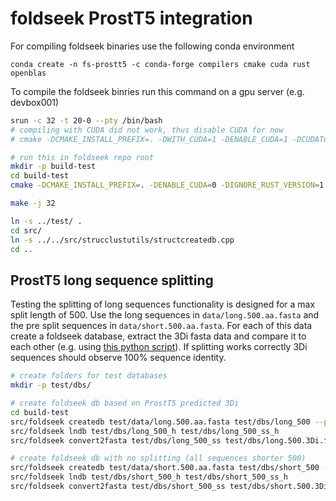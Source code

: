 # foldseek ProstT5 integration
For compiling foldseek binaries use the following conda environment
```
conda create -n fs-prostt5 -c conda-forge compilers cmake cuda rust openblas
```

To compile the foldseek binries run this command on a gpu server (e.g. devbox001)
```bash
srun -c 32 -t 20-0 --pty /bin/bash
# compiling with CUDA did not work, thus disable CUDA for now
# cmake -DCMAKE_INSTALL_PREFIX=. -DWITH_CUDA=1 -DENABLE_CUDA=1 -DCUDAToolkit_ROOT=/home/mpjw/miniforge3/envs/fs-prostt5 ..

# run this in foldseek repo root
mkdir -p build-test
cd build-test
cmake -DCMAKE_INSTALL_PREFIX=. -DENABLE_CUDA=0 -DIGNORE_RUST_VERSION=1 -DCMAKE_BUILD_TYPE=debug ..

make -j 32

ln -s ../test/ .
cd src/
ln -s ../../src/strucclustutils/structcreatedb.cpp
cd ..
```

## ProstT5 long sequence splitting 
Testing the splitting of long sequences functionality is designed for a max split length of 500.
Use the long sequences in `data/long.500.aa.fasta` and the pre split sequences in `data/short.500.aa.fasta`.
For each of this data create a foldseek database, extract the 3Di fasta data and compare it to each other (e.g. using [this python script](https://github.com/mpjw/ProstT5/blob/auto_split_long_seq/test/print_3Di_diff.py)).
If splitting works correctly 3Di sequences should observe 100% sequence identity.
```bash
# create folders for test databases
mkdir -p test/dbs/

# create foldseek db based on ProstT5 predicted 3Di
cd build-test
src/foldseek createdb test/data/long.500.aa.fasta test/dbs/long_500 --prostt5-model /home/sukhwan/foldseek_ctranslate/foldseek/weights/model --threads 32
src/foldseek lndb test/dbs/long_500_h test/dbs/long_500_ss_h
src/foldseek convert2fasta test/dbs/long_500_ss test/dbs/long.500.3Di.fasta

# create foldseek db with no splitting (all sequences shorter 500)
src/foldseek createdb test/data/short.500.aa.fasta test/dbs/short_500 --prostt5-model /home/sukhwan/foldseek_ctranslate/foldseek/weights/model --threads 32
src/foldseek lndb test/dbs/short_500_h test/dbs/short_500_ss_h
src/foldseek convert2fasta test/dbs/short_500_ss test/dbs/short.500.3Di.fasta
```
